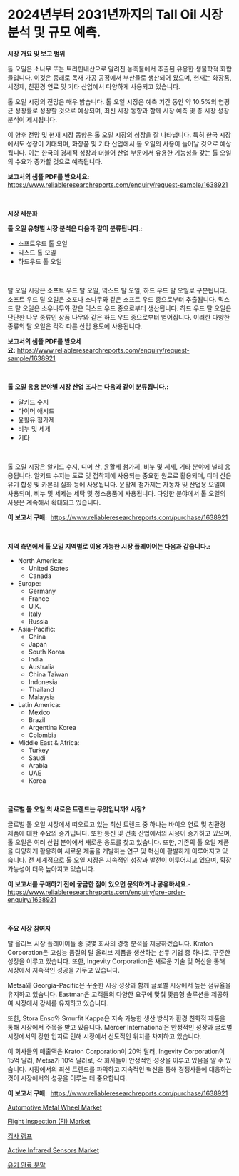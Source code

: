 <p><h1>2024년부터 2031년까지의 Tall Oil 시장 분석 및 규모 예측.</h1></p><p><strong>시장 개요 및 보고 범위</strong></p>
<p><p>톨 오일은 소나무 또는 트리핀내산으로 알려진 농축물에서 추출된 유용한 생물학적 화합물입니다. 이것은 종래로 목재 가공 공정에서 부산물로 생산되어 왔으며, 현재는 화장품, 세정제, 친환경 연료 및 기타 산업에서 다양하게 사용되고 있습니다. </p><p>톨 오일 시장의 전망은 매우 밝습니다. 톨 오일 시장은 예측 기간 동안 약 10.5%의 연평균 성장률로 성장할 것으로 예상되며, 최신 시장 동향과 함께 시장 예측 및 총 시장 성장 분석이 제시됩니다.</p><p>이 향후 전망 및 현재 시장 동향은 톨 오일 시장의 성장을 잘 나타냅니다. 특히 한국 시장에서도 성장이 기대되며, 화장품 및 기타 산업에서 톨 오일의 사용이 늘어날 것으로 예상됩니다. 이는 한국의 경제적 성장과 더불어 산업 부문에서 유용한 기능성을 갖는 톨 오일의 수요가 증가할 것으로 예측됩니다.</p></p>
<p><strong>보고서의 샘플 PDF를 받으세요:</strong> <a href="https://www.reliableresearchreports.com/enquiry/request-sample/1638921">https://www.reliableresearchreports.com/enquiry/request-sample/1638921</a></p>
<p>&nbsp;</p>
<p><strong>시장 세분화</strong></p>
<p><strong>톨 오일 유형별 시장 분석은 다음과 같이 분류됩니다.:</strong></p>
<p><ul><li>소프트우드 톨 오일</li><li>믹스드 톨 오일</li><li>하드우드 톨 오일</li></ul></p>
<p>&nbsp;</p>
<p><p>탈 오일 시장은 소프트 우드 탈 오일, 믹스드 탈 오일, 하드 우드 탈 오일로 구분됩니다. 소프트 우드 탈 오일은 소포나 소나무와 같은 소프트 우드 종으로부터 추출됩니다. 믹스드 탈 오일은 소우나무와 같은 믹스드 우드 종으로부터 생산됩니다. 하드 우드 탈 오일은 단단한 나무 종류인 상품 나무와 같은 하드 우드 종으로부터 얻어집니다. 이러한 다양한 종류의 탈 오일은 각각 다른 산업 용도에 사용됩니다.</p></p>
<p><strong>보고서의 샘플 PDF를 받으세요:</strong>&nbsp;<a href="https://www.reliableresearchreports.com/enquiry/request-sample/1638921">https://www.reliableresearchreports.com/enquiry/request-sample/1638921</a></p>
<p>&nbsp;</p>
<p><strong> 톨 오일 응용 분야별 시장 산업 조사는 다음과 같이 분류됩니다.:</strong></p>
<p><ul><li>알키드 수지</li><li>다이머 애시드</li><li>윤활유 첨가제</li><li>비누 및 세제</li><li>기타</li></ul></p>
<p>&nbsp;</p>
<p><p>톨 오일 시장은 알키드 수지, 디머 산, 윤활제 첨가제, 비누 및 세제, 기타 분야에 널리 응용됩니다. 알키드 수지는 도료 및 접착제에 사용되는 중요한 원료로 활용되며, 디머 산은 유기 합성 및 카본리 실화 등에 사용됩니다. 윤활제 첨가제는 자동차 및 산업용 오일에 사용되며, 비누 및 세제는 세탁 및 청소용품에 사용됩니다. 다양한 분야에서 톨 오일의 사용은 계속해서 확대되고 있습니다.</p></p>
<p><strong>이 보고서 구매:</strong>&nbsp; <a href="https://www.reliableresearchreports.com/purchase/1638921">https://www.reliableresearchreports.com/purchase/1638921</a></p>
<p>&nbsp;</p>
<p><strong>지역 측면에서 톨 오일 지역별로 이용 가능한 시장 플레이어는 다음과 같습니다.:</strong></p>
<p><ul>
    <li>
        North America:
        <ul>
            <li>United States</li>
            <li>Canada</li>
        </ul>
    </li>
    <li>
        Europe:
        <ul>
            <li>Germany</li>
            <li>France</li>
            <li>U.K.</li>
            <li>Italy</li>
            <li>Russia</li>
        </ul>
    </li>
    <li>
        Asia-Pacific:
        <ul>
            <li>China</li>
            <li>Japan</li>
            <li>South Korea</li>
            <li>India</li>
            <li>Australia</li>
            <li>China Taiwan</li>
            <li>Indonesia</li>
            <li>Thailand</li>
            <li>Malaysia</li>
        </ul>
    </li>
    <li>
        Latin America:
        <ul>
            <li>Mexico</li>
            <li>Brazil</li>
            <li>Argentina Korea</li>
            <li>Colombia</li>
        </ul>
    </li>
    <li>
        Middle East & Africa:
        <ul>
            <li>Turkey</li>
            <li>Saudi</li>
            <li>Arabia</li>
            <li>UAE</li>
            <li>Korea</li>
        </ul>
    </li>
    </ul></p>
<p>&nbsp;</p>
<p><strong>글로벌 톨 오일 의 새로운 트렌드는 무엇입니까? 시장?</strong></p>
<p><p>글로벌 톨 오일 시장에서 떠오르고 있는 최신 트렌드 중 하나는 바이오 연료 및 친환경 제품에 대한 수요의 증가입니다. 또한 통신 및 건축 산업에서의 사용이 증가하고 있으며, 톨 오일은 여러 산업 분야에서 새로운 용도를 찾고 있습니다. 또한, 기존의 톨 오일 제품을 다양하게 활용하여 새로운 제품을 개발하는 연구 및 혁신이 활발하게 이루어지고 있습니다. 전 세계적으로 톨 오일 시장은 지속적인 성장과 발전이 이루어지고 있으며, 확장 가능성이 더욱 높아지고 있습니다.</p></p>
<p><strong>이 보고서를 구매하기 전에 궁금한 점이 있으면 문의하거나 공유하세요.</strong>- <a href="https://www.reliableresearchreports.com/enquiry/pre-order-enquiry/1638921">https://www.reliableresearchreports.com/enquiry/pre-order-enquiry/1638921</a></p>
<p>&nbsp;</p>
<p><strong>주요 시장 참여자</strong></p>
<p><p>탈 올리브 시장 플레이어들 중 몇몇 회사의 경쟁 분석을 제공하겠습니다. Kraton Corporation은 고성능 품질의 탈 올리브 제품을 생산하는 선두 기업 중 하나로, 꾸준한 성장을 이루고 있습니다. 또한, Ingevity Corporation은 새로운 기술 및 혁신을 통해 시장에서 지속적인 성공을 거두고 있습니다.</p><p>Metsa와 Georgia-Pacific은 꾸준한 시장 성장과 함께 글로벌 시장에서 높은 점유율을 유지하고 있습니다. Eastman은 고객들의 다양한 요구에 맞춰 맞춤형 솔루션을 제공하여 시장에서 강세를 유지하고 있습니다.</p><p>또한, Stora Enso와 Smurfit Kappa은 지속 가능한 생산 방식과 환경 친화적 제품을 통해 시장에서 주목을 받고 있습니다. Mercer International은 안정적인 성장과 글로벌 시장에서의 강한 입지로 인해 시장에서 선도적인 위치를 차지하고 있습니다.</p><p>이 회사들의 매출액은 Kraton Corporation이 20억 달러, Ingevity Corporation이 15억 달러, Metsa가 10억 달러로, 각 회사들이 안정적인 성장을 이루고 있음을 알 수 있습니다. 시장에서의 최신 트렌드를 파악하고 지속적인 혁신을 통해 경쟁사들에 대응하는 것이 시장에서의 성공을 이루는 데 중요합니다.</p></p>
<p><strong>이 보고서 구매:</strong>&nbsp;&nbsp;<a href="https://www.reliableresearchreports.com/purchase/1638921">https://www.reliableresearchreports.com/purchase/1638921</a></p>
<p><p><a href="https://issuu.com/reportprime-2/docs/automotive-metal-wheel-market-size-2030.pptx">Automotive Metal Wheel Market</a></p><p><a href="https://issuu.com/reportprime-2/docs/flight-inspection-fi-market-size-2030.pptx">Flight Inspection (FI) Market</a></p><p><a href="https://github.com/GabrielBlanda5656/Market-Research-Report-List-1/blob/main/13973779253.md">검사 램프</a></p><p><a href="https://github.com/luckyshygirl/Market-Research-Report-List-3/blob/main/active-infrared-sensors-market.md">Active Infrared Sensors Market</a></p><p><a href="https://github.com/vsckjg50460/Market-Research-Report-List-1/blob/main/80668199252.md">유기 안료 분말</a></p></p>
